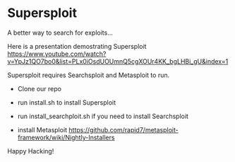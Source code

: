 # Supersploit
A better way to search for exploits...

Here is a presentation demostrating Supersploit https://www.youtube.com/watch?v=YpJz1QO7bo0&list=PLx0iOsdUOUmnQ5cgXOUr4KK_bgLHBi_gU&index=1

Supersploit requires Searchsploit and Metasploit to run.  

- Clone our repo

- run install.sh to install Supersploit

- run install_searchploit.sh if you need to install Searchsploit

- install Metasploit https://github.com/rapid7/metasploit-framework/wiki/Nightly-Installers

Happy Hacking!

